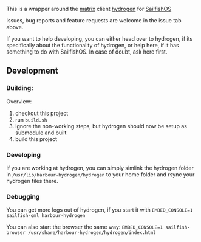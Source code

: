 This is a wrapper around the [matrix](https://matrix.org) client [hydrogen](https://github.com/vector-im/hydrogen-web) for [SailfishOS](https://sailfishos.org)

Issues, bug reports and feature requests are welcome in the issue tab above.

If you want to help developing, you can either head over to hydrogen, if its specifically about the functionality of hydrogen,
or help here, if it has something to do with SailfishOS. In case of doubt, ask here first.

## Development

### Building:

Overview:

 1. checkout this project
 2. run `build.sh`
 3. ignore the non-working steps, but hydrogen should now be setup as submodule and built
 4. build this project

### Developing

If you are working at hydrogen, you can simply simlink the hydrogen folder in `/usr/lib/harbour-hydrogen/hydrogen` to your home folder and rsync your hydrogen files there.

### Debugging

You can get more logs out of hydrogen, if you start it with `EMBED_CONSOLE=1 sailfish-qml harbour-hydrogen`

You can also start the browser the same way: `EMBED_CONSOLE=1 sailfish-browser /usr/share/harbour-hydrogen/hydrogen/index.html`
